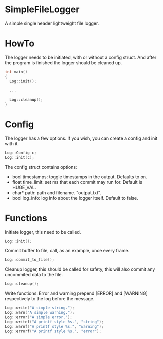 # SimpleFileLogger
A simple single header lightweight file logger.

# HowTo
The logger needs to be initiated, with or without a config struct.
And after the program is finished the logger should be cleaned up.

```c++
int main()
{
  Log::init();
  
  ...
  
  Log::cleanup();
}
```

# Config
The logger has a few options. If you wish, you can create a config and init with it.

```c++
Log::Config c;
Log::init(c);
```

The config struct contains options:
- bool timestamps: toggle timestamps in the output. Defaults to on.
- float time_limit: set ms that each commit may run for. Default is HUGE_VAL.
- char* path: path and filename. "output.txt".
- bool log_info: log info about the logger itself. Default to false.

# Functions
Initiate logger, this need to be called.
```c++
Log::init();
```
Commit buffer to file, call, as an example, once every frame.
```c++
Log::commit_to_file();
```
Cleanup logger, this should be called for safety, this will also commit any uncommited data to the file.
```c++
Log::cleanup();
```
Write functions. Error and warning prepend [ERROR] and [WARNING] respectively to the log before the message.
```c++
Log::write("A simple string.");
Log::warn("A simple warning.");
Log::error("A simple error.");
Log::writef("A printf style %s.", "string");
Log::warnf("A printf style %s.", "warning");
Log::errorf("A printf style %s.", "error");
```
